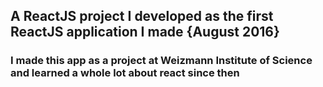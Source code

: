## A ReactJS project I developed as the first ReactJS application I made {August 2016}
### I made this app as a project at Weizmann Institute of Science and learned a whole lot about react since then 
